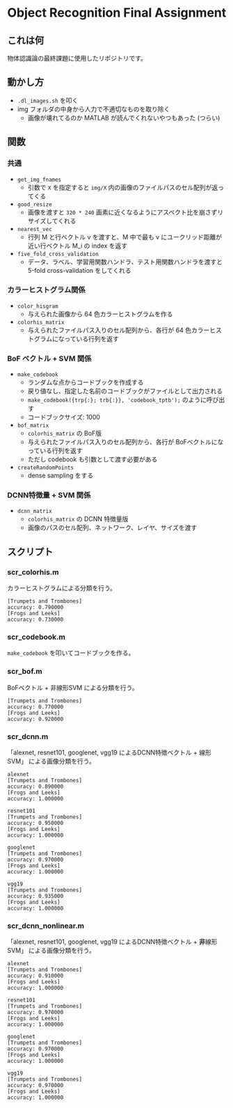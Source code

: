 # Object Recognition Final Assignment



## これは何

物体認識論の最終課題に使用したリポジトリです。



## 動かし方

- `.dl_images.sh` を叩く
- img フォルダの中身から人力で不適切なものを取り除く
    - 画像が壊れてるのか MATLAB が読んでくれないやつもあった (つらい)



## 関数

### 共通

- `get_img_fnames`
    - 引数で `X` を指定すると `img/X`  内の画像のファイルパスのセル配列が返ってくる
- `good_resize`
    - 画像を渡すと `320 * 240` 画素に近くなるようにアスペクト比を崩さずリサイズしてくれる
- `nearest_vec`
    - 行列 M と行ベクトル v を渡すと、M 中で最も v にユークリッド距離が近い行ベクトル M_i の index を返す
- `five_fold_cross_validation`
    - データ、ラベル、学習用関数ハンドラ、テスト用関数ハンドラを渡すと 5-fold cross-validation をしてくれる



### カラーヒストグラム関係

- `color_hisgram`
    - 与えられた画像から 64 色カラーヒストグラムを作る
- `colorhis_matrix`
    - 与えられたファイルパス入りのセル配列から、各行が 64 色カラーヒストグラムになっている行列を返す



### BoF ベクトル + SVM 関係

- `make_codebook`
    - ランダムな点からコードブックを作成する
    - 戻り値なし、指定した名前のコードブックがファイルとして出力される
    - `make_codebook({trp{:}; trb{:}}, 'codebook_tptb');` のように呼び出す
    - コードブックサイズ: 1000
- `bof_matrix`
    - `colorhis_matrix` の BoF版
    - 与えられたファイルパス入りのセル配列から、各行が BoFベクトルになっている行列を返す
    - ただし codebook も引数として渡す必要がある
- `createRandomPoints`
    - dense sampling をする



### DCNN特徴量 + SVM 関係

- `dcnn_matrix`
    - `colorhis_matrix` の DCNN 特徴量版
    - 画像のパスのセル配列、ネットワーク、レイヤ、サイズを渡す



## スクリプト

### scr_colorhis.m

カラーヒストグラムによる分類を行う。

```
[Trumpets and Trombones]
accuracy: 0.790000
[Frogs and Leeks]
accuracy: 0.730000
```



### scr_codebook.m

`make_codebook` を叩いてコードブックを作る。



### scr_bof.m

BoFベクトル + 非線形SVM による分類を行う。

```
[Trumpets and Trombones]
accuracy: 0.770000
[Frogs and Leeks]
accuracy: 0.920000
```



### scr_dcnn.m

「alexnet, resnet101, googlenet, vgg19 によるDCNN特徴ベクトル + 線形SVM」 による画像分類を行う。

```
alexnet
[Trumpets and Trombones]
accuracy: 0.890000
[Frogs and Leeks]
accuracy: 1.000000

resnet101
[Trumpets and Trombones]
accuracy: 0.950000
[Frogs and Leeks]
accuracy: 1.000000

googlenet
[Trumpets and Trombones]
accuracy: 0.970000
[Frogs and Leeks]
accuracy: 1.000000

vgg19
[Trumpets and Trombones]
accuracy: 0.935000
[Frogs and Leeks]
accuracy: 1.000000
```



### scr_dcnn_nonlinear.m

「alexnet, resnet101, googlenet, vgg19 によるDCNN特徴ベクトル + **非**線形SVM」 による画像分類を行う。

```
alexnet
[Trumpets and Trombones]
accuracy: 0.910000
[Frogs and Leeks]
accuracy: 1.000000

resnet101
[Trumpets and Trombones]
accuracy: 0.970000
[Frogs and Leeks]
accuracy: 1.000000

googlenet
[Trumpets and Trombones]
accuracy: 0.970000
[Frogs and Leeks]
accuracy: 1.000000

vgg19
[Trumpets and Trombones]
accuracy: 0.970000
[Frogs and Leeks]
accuracy: 1.000000
```

